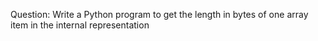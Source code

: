 Question:  Write a Python program to get the length in bytes of one array item in the internal representation